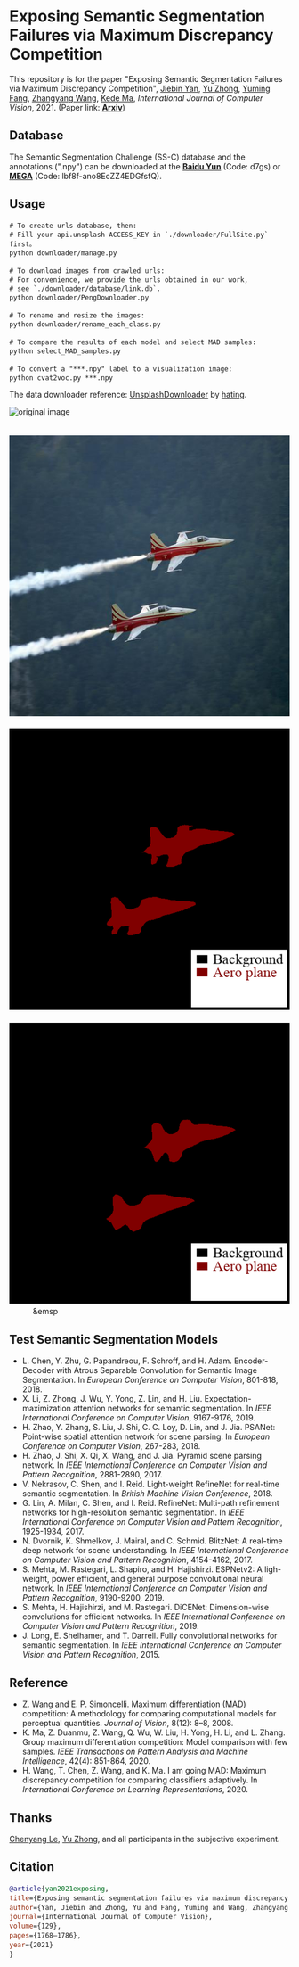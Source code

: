 # Exposing Semantic Segmentation Failures via Maximum Discrepancy Competition

This repository is for the paper "Exposing Semantic Segmentation Failures via Maximum Discrepancy Competition",
[Jiebin Yan](https://github.com/QTJiebin), [Yu Zhong](https://github.com/zhy1887996acm), [Yuming Fang](http://sim.jxufe.cn/JDMKL/ymfang.html), [Zhangyang Wang](https://vita-group.github.io/group.html), [Kede Ma](https://kedema.org/), *International Journal of Computer Vision*, 2021. (Paper link: [**Arxiv**](https://arxiv.org/abs/2103.00259))

## Database
The Semantic Segmentation Challenge (SS-C) database and the annotations (".npy") can be downloaded at the [**Baidu Yun**](https://pan.baidu.com/s/1adhYML0695eUSwdX5vSCDQ) (Code: d7gs) or [**MEGA**](https://mega.nz/folder/a9QjHawJ) (Code: lbf8f-ano8EcZZ4EDGfsfQ).

## Usage

```shell script
# To create urls database, then:
# Fill your api.unsplash ACCESS_KEY in `./downloader/FullSite.py` first。
python downloader/manage.py

# To download images from crawled urls:
# For convenience, we provide the urls obtained in our work, 
# see `./downloader/database/link.db`.
python downloader/PengDownloader.py

# To rename and resize the images:
python downloader/rename_each_class.py

# To compare the results of each model and select MAD samples:
python select_MAD_samples.py

# To convert a "***.npy" label to a visualization image:
python cvat2voc.py ***.npy
```
The data downloader reference: [UnsplashDownloader](https://github.com/hating/UnsplashDownloader) by [hating](https://github.com/hating).

<img scr="./image_samples/aeroplane.jpg" width="50" height="50" alt="original image" />

&emsp;　![](./image_samples/aeroplane.jpg) &emsp;　&emsp;　&emsp;　![](./image_samples/DeepLab_aeroplane.png) &emsp;　&emsp;　&emsp;　![](./image_samples/EMANet_aeroplane.png)　&emsp;　&emsp <br>

## Test Semantic Segmentation Models

- L. Chen, Y. Zhu, G. Papandreou, F. Schroff, and H. Adam. Encoder-Decoder with Atrous Separable Convolution for Semantic Image Segmentation. In *European Conference
on Computer Vision*, 801-818, 2018.
- X. Li, Z. Zhong, J. Wu, Y. Yong, Z. Lin, and H. Liu. Expectation-maximization attention networks for semantic segmentation. In *IEEE International Conference on Computer Vision*, 9167-9176, 2019.
- H. Zhao, Y. Zhang, S. Liu, J. Shi, C. C. Loy, D. Lin, and J. Jia. PSANet: Point-wise spatial attention network for scene parsing. In *European Conference
on Computer Vision*, 267-283, 2018.
- H. Zhao, J. Shi, X. Qi, X. Wang, and J. Jia. Pyramid scene parsing network. In *IEEE International Conference on Computer Vision and Pattern Recognition*, 2881-2890, 2017.
- V. Nekrasov, C. Shen, and I. Reid. Light-weight RefineNet for real-time semantic segmentation. In *British Machine Vision Conference*, 2018.
- G. Lin, A. Milan, C. Shen, and I. Reid. RefineNet: Multi-path refinement networks for high-resolution semantic segmentation. In *IEEE International Conference on Computer Vision and Pattern Recognition*, 1925-1934, 2017.
- N. Dvornik, K. Shmelkov, J. Mairal, and C. Schmid. BlitzNet: A real-time deep network for scene understanding. In *IEEE International Conference on Computer Vision and Pattern Recognition*, 4154-4162, 2017.
- S. Mehta, M. Rastegari, L. Shapiro, and H. Hajishirzi. ESPNetv2: A ligh-weight, power efficient, and general purpose convolutional neural network. In *IEEE International Conference on Computer Vision and Pattern Recognition*, 9190-9200, 2019.
- S. Mehta, H. Hajishirzi, and M. Rastegari. DiCENet: Dimension-wise convolutions for efficient networks. In *IEEE International Conference on Computer Vision and Pattern Recognition*, 2019.
- J. Long, E. Shelhamer, and T. Darrell. Fully convolutional networks for semantic segmentation. In *IEEE International Conference on Computer Vision and Pattern Recognition*, 2015.

## Reference

- Z. Wang and E. P. Simoncelli. Maximum differentiation (MAD) competition: A methodology for comparing computational models for perceptual quantities. *Journal of Vision*, 8(12): 8–8, 2008.
- K. Ma, Z. Duanmu, Z. Wang, Q. Wu, W. Liu, H. Yong, H. Li, and L. Zhang. Group maximum differentiation competition: Model comparison with few samples. *IEEE Transactions on Pattern Analysis and Machine Intelligence*, 42(4): 851-864, 2020.
- H. Wang, T. Chen, Z. Wang, and K. Ma. I am going MAD: Maximum discrepancy competition for comparing classifiers adaptively. In *International Conference on Learning Representations*, 2020.

## Thanks
[Chenyang Le](https://leshier.github.io), [Yu Zhong](https://github.com/zhy1887996acm), and all participants in the subjective experiment.

## Citation
```bibtex
@article{yan2021exposing,
title={Exposing semantic segmentation failures via maximum discrepancy competition},
author={Yan, Jiebin and Zhong, Yu and Fang, Yuming and Wang, Zhangyang and Ma, Kede},
journal={International Journal of Computer Vision},
volume={129},
pages={1768–1786},
year={2021}
}


